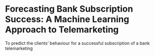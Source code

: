 # Forecasting Bank Subscription Success: A Machine Learning Approach to Telemarketing

To predict the clients’ behaviour for a successful subscription of a bank telemarketing
